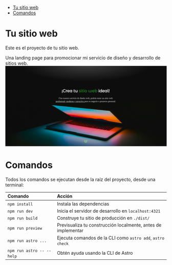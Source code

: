 - [Tu sitio web](#tu-sitio-web)
- [Comandos](#comandos)

# Tu sitio web

Este es el proyecto de tu sitio web.

Una landing page para promocionar mi servicio de diseño y desarrollo de sitios web.
[
![Imagen de la landing de tusitioweb.design](landing.png)
](https://tusitioweb.design)

# Comandos

Todos los comandos se ejecutan desde la raíz del proyecto, desde una terminal:

| Comando                   | Acción                                                        |
| :------------------------ | :------------------------------------------------------------ |
| `npm install`             | Instala las dependencias                                      |
| `npm run dev`             | Inicia el servidor de desarrollo en `localhost:4321`          |
| `npm run build`           | Construye tu sitio de producción en `./dist/`                 |
| `npm run preview`         | Previsualiza tu construcción localmente, antes de implementar |
| `npm run astro ...`       | Ejecuta comandos de la CLI como `astro add`, `astro check`    |
| `npm run astro -- --help` | Obtén ayuda usando la CLI de Astro                            |